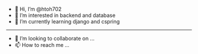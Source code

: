 - 👋 Hi, I’m @htoh702
- 👀 I’m interested in backend and database
- 🌱 I’m currently learning django and cspring

--------------------------------------------
- 💞️ I’m looking to collaborate on ...
- 📫 How to reach me ...

<!---
htoh702/htoh702 is a ✨ special ✨ repository because its `README.md` (this file) appears on your GitHub profile.
You can click the Preview link to take a look at your changes.
--->
